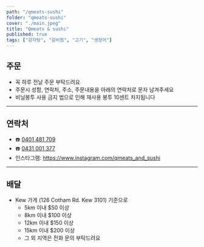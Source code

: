 ```yaml
---
path: "/qmeats-sushi"
folder: "qmeats-sushi"
cover: "./main.jpeg"
title: "Qmeats & sushi"
published: true
tags: ["감자탕", "갈비찜", "고기", "생장어"]
---
```


## 주문
- 꼭 하루 전날 주문 부탁드려요
- 주문시 성함, 연락처, 주소, 주문내용을 아래의 연락처로 문자 남겨주세요
- 비닐봉투 사용 금지 법으로 인해 재사용 봉투 10센트 차지됩니다

---

## 연락처
- ☎️ <a href="tel:0401481709">0401 481 709</a>
- ☎️ <a href="tel:0431001377">0431 001 377</a>
- 인스타그램: https://www.instagram.com/qmeats_and_sushi

---

## 배달
- Kew 가게 (126 Cotham Rd. Kew 3101) 기준으로 
  - 5km 이내 $50 이상
  - 8km 이내 $100 이상
  - 12km 이내 $150 이상
  - 15km 이내 $200 이상
  - 그 외 지역은 전화 문의 부탁드려요
